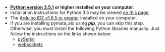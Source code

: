 * **[Python version 3.5.1](https://www.python.org/downloads/) or higher installed on your computer**. 
 * Installation instructions for Python 3.5 may be viewed [on this page](https://github.com/MrYsLab/pymata-aio/wiki/Installing-Python-3.5).
* The [Arduino IDE v1.6.5 or greater](https://www.arduino.cc/en/Main/Software) installed on your computer. 
* If you are installing pymata_aio using _**pip**_, you can skip this step. Otherwise, you must install the following Python libraries manually. Just follow the instructions on the links shown below:
     * [pySerial](https://github.com/pyserial/pyserial)
     * [websockets](https://github.com/aaugustin/websockets)